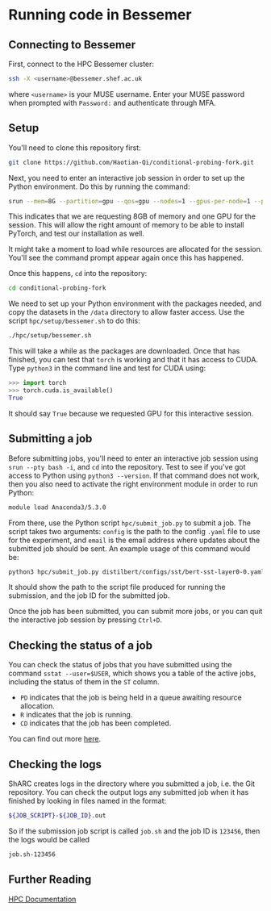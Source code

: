 # Running code in Bessemer

## Connecting to Bessemer

First, connect to the HPC Bessemer cluster:

```sh
ssh -X <username>@bessemer.shef.ac.uk
```

where `<username>` is your MUSE username. Enter your MUSE password when prompted with `Password:` and authenticate through MFA.

## Setup

You'll need to clone this repository first:

```sh
git clone https://github.com/Haotian-Qi/conditional-probing-fork.git
```

Next, you need to enter an interactive job session in order to set up the Python environment. Do this by running the command:

```sh
srun --mem=8G --partition=gpu --qos=gpu --nodes=1 --gpus-per-node=1 --pty bash -i
```

This indicates that we are requesting 8GB of memory and one GPU for the session. This will allow the right amount of memory to be able to install PyTorch, and test our installation as well.

It might take a moment to load while resources are allocated for the session. You'll see the command prompt appear again once this has happened.

Once this happens, `cd` into the repository:

```sh
cd conditional-probing-fork
```

We need to set up your Python environment with the packages needed, and copy the datasets in the `/data` directory to allow faster access. Use the script `hpc/setup/bessemer.sh` to do this:

```sh
./hpc/setup/bessemer.sh
```

This will take a while as the packages are downloaded. Once that has finished, you can test that `torch` is working and that it has access to CUDA. Type `python3` in the command line and test for CUDA using:

```python
>>> import torch
>>> torch.cuda.is_available()
True
```

It should say `True` because we requested GPU for this interactive session.

## Submitting a job

Before submitting jobs, you'll need to enter an interactive job session using `srun --pty bash -i`, and `cd` into the repository. Test to see if you've got access to Python using `python3 --version`. If that command does not work, then you also need to activate the right environment module in order to run Python:

```sh
module load Anaconda3/5.3.0
```

From there, use the Python script `hpc/submit_job.py` to submit a job. The script takes two arguments: `config` is the path to the config `.yaml` file to use for the experiment, and `email` is the email address where updates about the submitted job should be sent. An example usage of this command would be:

```sh
python3 hpc/submit_job.py distilbert/configs/sst/bert-sst-layer0-0.yaml test@sheffield.ac.uk
```

It should show the path to the script file produced for running the submission, and the job ID for the submitted job.

Once the job has been submitted, you can submit more jobs, or you can quit the interactive job session by pressing `Ctrl+D`.

## Checking the status of a job

You can check the status of jobs that you have submitted using the command `sstat --user=$USER`, which shows you a table of the active jobs, including the status of them in the `ST` column.

- `PD` indicates that the job is being held in a queue awaiting resource allocation.
- `R` indicates that the job is running.
- `CD` indicates that the job has been completed.

You can find out more [here](https://docs.hpc.shef.ac.uk/en/latest/hpc/scheduler/index.html#id3).

## Checking the logs

ShARC creates logs in the directory where you submitted a job, i.e. the Git repository. You can check the output logs any submitted job when it has finished by looking in files named in the format:

```sh
${JOB_SCRIPT}-${JOB_ID}.out
```

So if the submission job script is called `job.sh` and the job ID is `123456`, then the logs would be called

```sh
job.sh-123456
```

## Further Reading

[HPC Documentation](https://docs.hpc.shef.ac.uk/en/latest/hpc/index.html)
